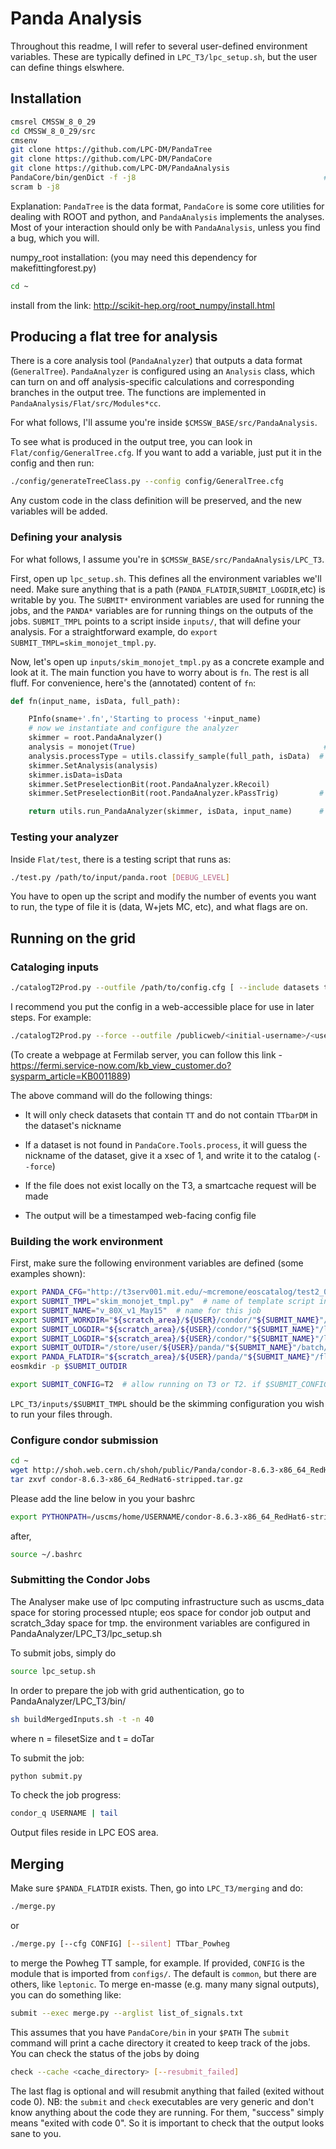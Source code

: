 # Panda Analysis

Throughout this readme, I will refer to several user-defined environment variables. 
These are typically defined in `LPC_T3/lpc_setup.sh`, but the user can define things elswhere.

## Installation

```bash
cmsrel CMSSW_8_0_29
cd CMSSW_8_0_29/src
cmsenv
git clone https://github.com/LPC-DM/PandaTree
git clone https://github.com/LPC-DM/PandaCore
git clone https://github.com/LPC-DM/PandaAnalysis
PandaCore/bin/genDict -f -j8                                          # I typically add PandaCore/bin to my $PATH
scram b -j8
```

Explanation: `PandaTree` is the data format, `PandaCore` is some core utilities for dealing with ROOT and python, and `PandaAnalysis` implements the analyses.
Most of your interaction should only be with `PandaAnalysis`, unless you find a bug, which you will.

numpy_root installation: (you may need this dependency for makefittingforest.py)
```bash
cd ~
```
install from the link: http://scikit-hep.org/root_numpy/install.html


## Producing a flat tree for analysis

There is a core analysis tool (`PandaAnalyzer`) that outputs a data format (`GeneralTree`).
`PandaAnalyzer` is configured using an `Analysis` class, which can turn on and off analysis-specific calculations and corresponding branches in the output tree.
The functions are implemented in `PandaAnalysis/Flat/src/Modules*cc`.

For what follows, I'll assume you're inside `$CMSSW_BASE/src/PandaAnalysis`.

To see what is produced in the output tree, you can look in `Flat/config/GeneralTree.cfg`. 
If you want to add a variable, just put it in the config and then run:
```bash
./config/generateTreeClass.py --config config/GeneralTree.cfg
```
Any custom code in the class definition will be preserved, and the new variables will be added.

### Defining your analysis

For what follows, I assume you're in `$CMSSW_BASE/src/PandaAnalysis/LPC_T3`.

First, open up `lpc_setup.sh`. 
This defines all the environment variables we'll need.
Make sure anything that is a path (`PANDA_FLATDIR`,`SUBMIT_LOGDIR`,etc) is writable by you.
The `SUBMIT*` environment variables are used for running the jobs, and the `PANDA*` variables are for running things on the outputs of the jobs.
`SUBMIT_TMPL` points to a script inside `inputs/`, that will define your analysis.
For a straightforward example, do `export SUBMIT_TMPL=skim_monojet_tmpl.py`.

Now, let's open up `inputs/skim_monojet_tmpl.py` as a concrete example and look at it.
The main function you have to worry about is `fn`.
The rest is all fluff.
For convenience, here's the (annotated) content of `fn`:
```python
def fn(input_name, isData, full_path):

    PInfo(sname+'.fn','Starting to process '+input_name)
    # now we instantiate and configure the analyzer
    skimmer = root.PandaAnalyzer()
    analysis = monojet(True)                                          # this is imported from PandaAnalysis.Flat.Analysis, where the defaults are set
    analysis.processType = utils.classify_sample(full_path, isData)  # set the type of the process
    skimmer.SetAnalysis(analysis)
    skimmer.isData=isData
    skimmer.SetPreselectionBit(root.PandaAnalyzer.kRecoil)             # set the preselection
    skimmer.SetPreselectionBit(root.PandaAnalyzer.kPassTrig)         # only save data events that trip a trigger

    return utils.run_PandaAnalyzer(skimmer, isData, input_name)      # run the analysis 
```

### Testing your analyzer

Inside `Flat/test`, there is a testing script that runs as:
```bash
./test.py /path/to/input/panda.root [DEBUG_LEVEL]
```
You have to open up the script and modify the number of events you want to run, the type of file it is (data, W+jets MC, etc), and what flags are on.

## Running on the grid

### Cataloging inputs

```bash
./catalogT2Prod.py --outfile /path/to/config.cfg [ --include datasets to include ] [ --exclude datasets to skip ] [ --force ] [--smartcache]
```

I recommend you put the config in a web-accessible place for use in later steps. For example:
```bash
./catalogT2Prod.py --force --outfile /publicweb/<initial-username>/<username>/$(date +%Y%m%d).cfg --include TT --exclude TTbarDM --smartcache
```
(To create a webpage at Fermilab server, you can follow this link -
https://fermi.service-now.com/kb_view_customer.do?sysparm_article=KB0011889)

The above command will do the following things:

- It will only check datasets that contain `TT` and do not contain `TTbarDM` in the dataset's nickname

- If a dataset is not found in `PandaCore.Tools.process`, it will guess the nickname of the dataset, give it a xsec of 1, and write it to the catalog (`--force`)

- If the file does not exist locally on the T3, a smartcache request will be made

- The output will be a timestamped web-facing config file


### Building the work environment

First, make sure the following environment variables are defined (some examples shown):
```bash
export PANDA_CFG="http://t3serv001.mit.edu/~mcremone/eoscatalog/test2_009.cfg"  # location of config file from previous section
export SUBMIT_TMPL="skim_monojet_tmpl.py"  # name of template script in LPC_T3/inputs
export SUBMIT_NAME="v_80X_v1_May15"  # name for this job
export SUBMIT_WORKDIR="${scratch_area}/${USER}/condor/"${SUBMIT_NAME}"/work/"  # staging area for submission
export SUBMIT_LOGDIR="${scratch_area}/${USER}/condor/"${SUBMIT_NAME}"/logs/"  # log directory
export SUBMIT_LOGDIR="${scratch_area}/${USER}/condor/"${SUBMIT_NAME}"/locks/"  # lock directory
export SUBMIT_OUTDIR="/store/user/${USER}/panda/"${SUBMIT_NAME}"/batch/"  # location of unmerged files
export PANDA_FLATDIR="${scratch_area}/${USER}/panda/"${SUBMIT_NAME}"/flat/"   # merged output
eosmkdir -p $SUBMIT_OUTDIR

export SUBMIT_CONFIG=T2  # allow running on T3 or T2. if $SUBMIT_CONFIG==T3, then only run on T3
```

`LPC_T3/inputs/$SUBMIT_TMPL` should be the skimming configuration you wish to run your files through. 

### Configure condor submission
```bash
cd ~
wget http://shoh.web.cern.ch/shoh/public/Panda/condor-8.6.3-x86_64_RedHat6-stripped.tar.gz .
tar zxvf condor-8.6.3-x86_64_RedHat6-stripped.tar.gz
```
Please add the line below in you your bashrc
```bash
export PYTHONPATH=/uscms/home/USERNAME/condor-8.6.3-x86_64_RedHat6-stripped/lib/python:$PYTHONPATH
```
after,
```bash
source ~/.bashrc
```

### Submitting the Condor Jobs
The Analyser make use of lpc computing infrastructure such as uscms_data space for storing processed ntuple; eos space for condor job output and scratch_3day space for tmp.
the environment variables are configured in PandaAnalyzer/LPC_T3/lpc_setup.sh

To submit jobs, simply do
```bash 
source lpc_setup.sh
```
In order to prepare the job with grid authentication, go to PandaAnalyzer/LPC_T3/bin/
```bash
sh buildMergedInputs.sh -t -n 40
```
where n = filesetSize and t = doTar

To submit the job:
```bash
python submit.py
```
To check the job progress:
```bash
condor_q USERNAME | tail
```

Output files reside in LPC EOS area. 

## Merging

Make sure `$PANDA_FLATDIR` exists. Then, go into `LPC_T3/merging` and do:
```bash
./merge.py
```
or
```bash
./merge.py [--cfg CONFIG] [--silent] TTbar_Powheg
```
to merge the Powheg TT sample, for example. 
If provided, `CONFIG` is the module that is imported from `configs/`. 
The default is `common`, but there are others, like `leptonic`.
To merge en-masse (e.g. many many signal outputs), you can do something like:
```bash
submit --exec merge.py --arglist list_of_signals.txt
```
This assumes that you have `PandaCore/bin` in your `$PATH`
The `submit` command will print a cache directory it created to keep track of the jobs.
You can check the status of the jobs by doing
```bash
check --cache <cache_directory> [--resubmit_failed]
```
The last flag is optional and will resubmit anything that failed (exited without code 0).
NB: the `submit` and `check` executables are very generic and don't know anything about the code they are running.
For them, "success" simply means "exited with code 0".
So it is important to check that the output looks sane to you.
